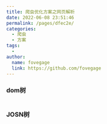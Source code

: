 ```yaml
---
title: 爬虫优化方案之网页解析
date: 2022-06-08 23:51:46
permalink: /pages/dfec2e/
categories:
  - 爬虫
  - 方案
tags:
  - 
author: 
  name: fovegage
  link: https://github.com/fovegage
---
```

### dom树

```

```

### JOSN树

```
```
